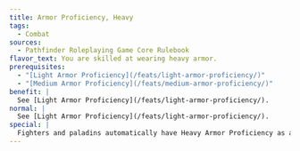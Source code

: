 ```yaml
---
title: Armor Proficiency, Heavy
tags:
  - Combat
sources:
  - Pathfinder Roleplaying Game Core Rulebook
flavor_text: You are skilled at wearing heavy armor.
prerequisites:
  - "[Light Armor Proficiency](/feats/light-armor-proficiency/)"
  - "[Medium Armor Proficiency](/feats/medium-armor-proficiency/)"
benefit: |
  See [Light Armor Proficiency](/feats/light-armor-proficiency/).
normal: |
  See [Light Armor Proficiency](/feats/light-armor-proficiency/).
special: |
  Fighters and paladins automatically have Heavy Armor Proficiency as a bonus feat. They need not select it.
---
```


